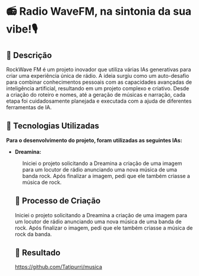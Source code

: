 # 📻 Radio WaveFM, na sintonia da sua vibe!🎙

## 📒 Descrição
RockWave FM é um projeto inovador que utiliza várias IAs generativas para criar uma experiência única de rádio. A ideia surgiu como um auto-desafio para combinar conhecimentos pessoais com as capacidades avançadas de inteligência artificial, resultando em um projeto complexo e criativo. Desde a criação do roteiro e nomes, até a geração de músicas e narração, cada etapa foi cuidadosamente planejada e executada com a ajuda de diferentes ferramentas de IA.

## 🤖 Tecnologias Utilizadas

<p><strong>Para o desenvolvimento do projeto, foram utilizadas as seguintes IAs:</strong></p>

<ul>
    <li><strong>Dreamina:</strong>
        <p style="margin-left: 20px;">Iniciei o projeto solicitando a Dreamina a criação de uma imagem para um locutor de rádio anunciando uma nova música de uma banda rock. Após finalizar a imagem, pedi que ele também criasse a música de rock.</p>


## 🧐 Processo de Criação

Iniciei o projeto solicitando a Dreamina a criação de uma imagem para um locutor de rádio anunciando uma nova música de uma banda de rock. Após finalizar o imagem, pedi que ele também criasse a música de rock da banda.

## 🚀 Resultado

https://github.com/Tatipurri/musica
